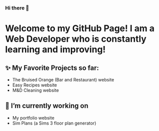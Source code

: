 ### Hi there 👋

# Welcome to my GitHub Page! I am a Web Developer who is constantly learning and improving!

## ✨ My Favorite Projects so far:
- The Bruised Orange (Bar and Restaurant) website
- Easy Recipes website
- M&D Cleaning website

## 🌱 I’m currently working on
- My portfolio website
- Sim Plans (a Sims 3 floor plan generator)


<!--
**chewitt1/chewitt1** is a ✨ _special_ ✨ repository because its `README.md` (this file) appears on your GitHub profile.

Here are some ideas to get you started:

- 🔭 I’m currently working on ...
- 🌱 I’m currently learning ...
- 👯 I’m looking to collaborate on ...
- 🤔 I’m looking for help with ...
- 💬 Ask me about ...
- 📫 How to reach me: ...
- 😄 Pronouns: ...
- ⚡ Fun fact: ...
-->
